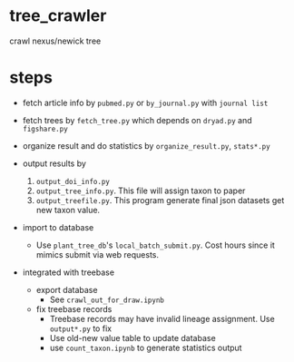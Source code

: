 # tree_crawler
crawl nexus/newick tree
# steps
- fetch article info by `pubmed.py` or `by_journal.py` with `journal list`
- fetch trees by `fetch_tree.py` which depends on `dryad.py` and `figshare.py`
- organize result and do statistics by `organize_result.py`, `stats*.py`
- output results by 
  1. `output_doi_info.py`
  2. `output_tree_info.py`. This file will assign taxon to paper
  3. `output_treefile.py`. This program generate final json datasets
get new taxon value.
- import to database
 
  - Use `plant_tree_db`'s  `local_batch_submit.py`. Cost hours since it mimics
  submit via web requests.
- integrated with treebase
  - export database
    - See `crawl_out_for_draw.ipynb`
  - fix treebase records
    - Treebase records may have invalid lineage assignment. Use `output*.py` to
    fix
    - Use old-new value table to update database
    - use `count_taxon.ipynb` to generate statistics output
  
